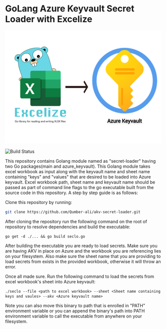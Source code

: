 # GoLang Azure Keyvault Secret Loader with Excelize
![Qamber](assets/secret_loader.png)

![Build Status](https://travis-ci.org/joemccann/dillinger.svg?branch=master)

This repository contains Golang module named as "secret-loader" having two Go packages(main and azure_keyvault). This Golang module takes excel workbook as input along with the keyvault name and sheet name containing "keys" and "values" that are desired to be loaded into Azure keyvault. Excel workbook path, sheet name and keyvault name should be passed as part of command line flags to the go executable built from the source code in this repository. A step by step guide is as follows:

Clone this repository by running:
```sh
git clone https://github.com/Qumber-ali/akv-secret-loader.git
```
After cloning the repository run the following command on the root of repository to resolve dependencies and build the executable:
```golang
go get -d ./... && go build seclo.go
```
After building the executable you are ready to load secrets. Make sure you are having AKV in place on Azure and the workbook you are referencing lies on your filesystem. Also make sure the sheet name that you are providing to load secrets from exists in the provided workbook, otherwise it will throw an error.

Once all made sure. Run the following command to load the secrets from excel workbook's sheet into Azure keyvault:
```golang
./seclo --file <path to excel workbook> --sheet <Sheet name containing keys and vaules> --akv <Azure keyvault name>
```

Note you can also move this binary to path that is enrolled in "PATH" environment variable or you can append the binary's path into PATH environment variable to call the executable from anywhere on your filesystem.  
